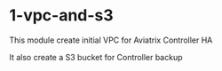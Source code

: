 # 1-vpc-and-s3

This module create initial VPC for Aviatrix Controller HA

It also create a S3 bucket for Controller backup





